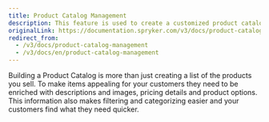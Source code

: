 ```yaml
---
title: Product Catalog Management
description: This feature is used to create a customized product catalog by adding descriptions and images, pricing details and product options.
originalLink: https://documentation.spryker.com/v3/docs/product-catalog-management
redirect_from:
  - /v3/docs/product-catalog-management
  - /v3/docs/en/product-catalog-management
---
```


Building a Product Catalog is more than just creating a list of the products you sell. To make items appealing for your customers they need to be enriched with descriptions and images, pricing details and product options. This information also makes filtering and categorizing easier and your customers find what they need quicker.
